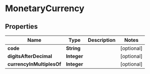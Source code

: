 

# MonetaryCurrency

## Properties

Name | Type | Description | Notes
------------ | ------------- | ------------- | -------------
**code** | **String** |  |  [optional]
**digitsAfterDecimal** | **Integer** |  |  [optional]
**currencyInMultiplesOf** | **Integer** |  |  [optional]



